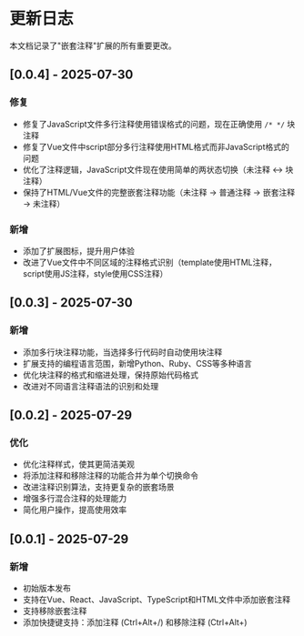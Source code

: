 # 更新日志

本文档记录了"嵌套注释"扩展的所有重要更改。

## [0.0.4] - 2025-07-30

### 修复
- 修复了JavaScript文件多行注释使用错误格式的问题，现在正确使用 `/* */` 块注释
- 修复了Vue文件中script部分多行注释使用HTML格式而非JavaScript格式的问题
- 优化了注释逻辑，JavaScript文件现在使用简单的两状态切换（未注释 ↔ 块注释）
- 保持了HTML/Vue文件的完整嵌套注释功能（未注释 → 普通注释 → 嵌套注释 → 未注释）

### 新增
- 添加了扩展图标，提升用户体验
- 改进了Vue文件中不同区域的注释格式识别（template使用HTML注释，script使用JS注释，style使用CSS注释）

## [0.0.3] - 2025-07-30

### 新增
- 添加多行块注释功能，当选择多行代码时自动使用块注释
- 扩展支持的编程语言范围，新增Python、Ruby、CSS等多种语言
- 优化块注释的格式和缩进处理，保持原始代码格式
- 改进对不同语言注释语法的识别和处理

## [0.0.2] - 2025-07-29

### 优化
- 优化注释样式，使其更简洁美观
- 将添加注释和移除注释的功能合并为单个切换命令
- 改进注释识别算法，支持更复杂的嵌套场景
- 增强多行混合注释的处理能力
- 简化用户操作，提高使用效率

## [0.0.1] - 2025-07-29

### 新增
- 初始版本发布
- 支持在Vue、React、JavaScript、TypeScript和HTML文件中添加嵌套注释
- 支持移除嵌套注释
- 添加快捷键支持：添加注释 (Ctrl+Alt+/) 和移除注释 (Ctrl+Alt+\)
